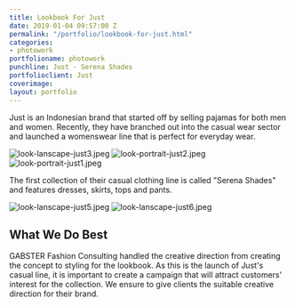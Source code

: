 ```yaml
---
title: Lookbook For Just
date: 2019-01-04 09:57:00 Z
permalink: "/portfolio/lookbook-for-just.html"
categories:
- photowork
portfolioname: photowork
punchline: Just - Serena Shades
portfolioclient: Just
coverimage: 
layout: portfolio
---
```


Just is an Indonesian brand that started off by selling pajamas for both men and women. Recently, they have branched out into the casual wear sector and launched a womenswear line that is perfect for everyday wear. 

![look-lanscape-just3.jpeg](/uploads/look-lanscape-just3.jpeg)
![look-portrait-just2.jpeg](/uploads/look-portrait-just2.jpeg)![look-portrait-just1.jpeg](/uploads/look-portrait-just1.jpeg)

The first collection of their casual clothing line is called "Serena Shades" and features dresses, skirts, tops and pants.

![look-lanscape-just5.jpeg](/uploads/look-lanscape-just5.jpeg)
![look-lanscape-just6.jpeg](/uploads/look-lanscape-just6.jpeg)

## What We Do Best
GABSTER Fashion Consulting handled the creative direction from creating the concept to styling for the lookbook. As this is the launch of Just's casual line, it is important to create a campaign that will attract customers' interest for the collection. We ensure to give clients the suitable creative direction for their brand.
